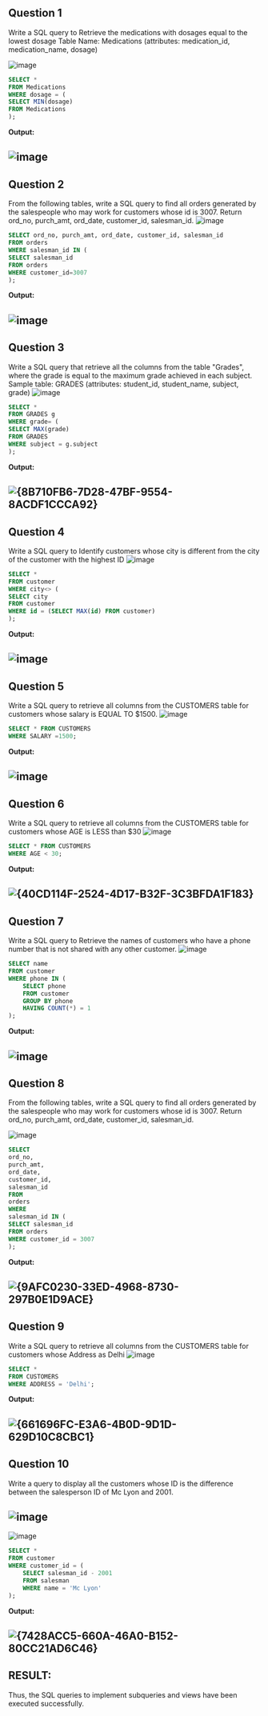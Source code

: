 **Question 1**
--
Write a SQL query to Retrieve the medications with dosages equal to the lowest dosage
Table Name: Medications (attributes: medication_id, medication_name, dosage)

![image](https://github.com/user-attachments/assets/35a9cfc2-de9f-4c39-8905-3b2bb3ea1f24)

```sql
SELECT * 
FROM Medications
WHERE dosage = (
SELECT MIN(dosage)
FROM Medications
);
```

**Output:**

## ![image](https://github.com/user-attachments/assets/024b3210-5dab-4f00-bb9b-e166a911fe75)

**Question 2**
---
From the following tables, write a SQL query to find all orders generated by the salespeople who may work for customers whose id is 3007. Return ord_no, purch_amt, ord_date, customer_id, salesman_id.
![image](https://github.com/user-attachments/assets/2c7c40c8-80e7-42d8-b986-6b3faf7136ea)

```sql
SELECT ord_no, purch_amt, ord_date, customer_id, salesman_id
FROM orders
WHERE salesman_id IN (
SELECT salesman_id
FROM orders
WHERE customer_id=3007
);
```
**Output:**

## ![image](https://github.com/user-attachments/assets/0b0d19e6-a235-4729-9193-1e5e963443e8)

**Question 3**
---
Write a SQL query that retrieve all the columns from the table "Grades", where the grade is equal to the maximum grade achieved in each subject.
Sample table: GRADES (attributes: student_id, student_name, subject, grade)
![image](https://github.com/user-attachments/assets/63e62ce2-2d1c-4948-b63f-66222d2f1bc5)

```sql
SELECT *
FROM GRADES g
WHERE grade= (
SELECT MAX(grade)
FROM GRADES
WHERE subject = g.subject
);
```
**Output:**

## ![{8B710FB6-7D28-47BF-9554-8ACDF1CCCA92}](https://github.com/user-attachments/assets/7073255c-1625-4613-8a15-a27e1d87fbb1)

**Question 4**
---
Write a SQL query to Identify customers whose city is different from the city of the customer with the highest ID
![image](https://github.com/user-attachments/assets/b60f75cb-0e75-4d47-b0c6-1a258f51618a)

```sql
SELECT *
FROM customer
WHERE city<> (
SELECT city
FROM customer
WHERE id = (SELECT MAX(id) FROM customer)
);
```
**Output:**

## ![image](https://github.com/user-attachments/assets/6da89cfe-975a-488b-bfe8-8f33be4ede1e)

**Question 5**
---
Write a SQL query to retrieve all columns from the CUSTOMERS table for customers whose salary is EQUAL TO $1500.
![image](https://github.com/user-attachments/assets/e47d0579-d1b2-42e2-9f7f-3e9153e69b72)

```sql
SELECT * FROM CUSTOMERS
WHERE SALARY =1500;
```

**Output:**

## ![image](https://github.com/user-attachments/assets/10923e84-9d75-4060-abf7-0a225bbcb271)

**Question 6**
---
Write a SQL query to retrieve all columns from the CUSTOMERS table for customers whose AGE is LESS than $30
![image](https://github.com/user-attachments/assets/dd764d31-4075-4d5c-81d7-a6b5ec825dca)

```sql
SELECT * FROM CUSTOMERS
WHERE AGE < 30;
```

**Output:**

## ![{40CD114F-2524-4D17-B32F-3C3BFDA1F183}](https://github.com/user-attachments/assets/ea56d572-ecb6-4529-9158-99f3106caf83)

**Question 7**
---
Write a SQL query to Retrieve the names of customers who have a phone number that is not shared with any other customer.
![image](https://github.com/user-attachments/assets/c6b4a149-da3d-4839-8b6d-e284fc2d67ab)

```sql
SELECT name
FROM customer
WHERE phone IN (
    SELECT phone
    FROM customer
    GROUP BY phone
    HAVING COUNT(*) = 1
);
```
**Output:**

## ![image](https://github.com/user-attachments/assets/c78776f4-a064-4408-b7fd-b651205d1fe4)

**Question 8**
---
From the following tables, write a SQL query to find all orders generated by the salespeople who may work for customers whose id is 3007. Return ord_no, purch_amt, ord_date, customer_id, salesman_id.

![image](https://github.com/user-attachments/assets/77c72e78-55d3-417c-a09f-5ca4f93e5506)
```sql
SELECT
ord_no,
purch_amt,
ord_date,
customer_id,
salesman_id
FROM
orders
WHERE
salesman_id IN (
SELECT salesman_id
FROM orders
WHERE customer_id = 3007
);
```
**Output:**

## ![{9AFC0230-33ED-4968-8730-297B0E1D9ACE}](https://github.com/user-attachments/assets/1145c3cf-f90b-469c-9aaf-0a6b65ca9424)

**Question 9**
---
Write a SQL query to retrieve all columns from the CUSTOMERS table for customers whose Address as Delhi
![image](https://github.com/user-attachments/assets/8f557be8-cc3a-40b5-89d6-96fb3a5210ea)

```sql
SELECT * 
FROM CUSTOMERS
WHERE ADDRESS = 'Delhi';
```
**Output:**

## ![{661696FC-E3A6-4B0D-9D1D-629D10C8CBC1}](https://github.com/user-attachments/assets/20b5d4ee-5618-4983-9773-4a6996bcc590)

**Question 10**
---
Write a query to display all the customers whose ID is the difference between the salesperson ID of Mc Lyon and 2001.

## ![image](https://github.com/user-attachments/assets/8d99e9fe-2d2b-4d22-a0df-518989e31e40)

![image](https://github.com/user-attachments/assets/2f8d3aba-397d-47fe-b049-bc68368855a9)

```sql
SELECT *
FROM customer
WHERE customer_id = (
    SELECT salesman_id - 2001
    FROM salesman
    WHERE name = 'Mc Lyon'
);
```
**Output:**

## ![{7428ACC5-660A-46A0-B152-80CC21AD6C46}](https://github.com/user-attachments/assets/bf3707d4-a30d-4903-bc3f-2edece8f73e7)

## RESULT:
Thus, the SQL queries to implement subqueries and views have been executed successfully.
